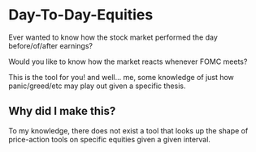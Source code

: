 # Day-To-Day-Equities
Ever wanted to know how the stock market performed the day before/of/after earnings? 

Would you like to know how the market reacts whenever FOMC meets?

This is the tool for you! and well... me, some knowledge of just how panic/greed/etc may play out given a specific thesis.


## Why did I make this?
To my knowledge, there does not exist a tool that looks up the shape of price-action tools on specific equities given a given interval.
